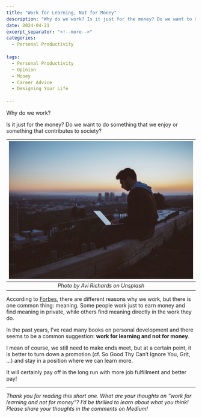 ```yaml
---
title: "Work for Learning, Not for Money"
description: "Why do we work? Is it just for the money? Do we want to do something that we enjoy or something that contributes to society?"
date: 2024-04-21
excerpt_separator: "<!--more-->"
categories:
  - Personal Productivity

tags:
  - Personal Productivity
  - Opinion
  - Money
  - Career Advice
  - Designing Your Life

---
```

Why do we work?

Is it just for the money? Do we want to do something that we enjoy or something that contributes to society?

| ![image](/assets/images/avi-richards-working_on_the_roof-unsplash.jpg) |
|:--:|
| *Photo by Avi Richards on Unsplash* |

According to [Forbes](https://www.forbes.com/sites/davidmichels/2022/09/15/why-do-we-work/), there are different reasons why we work, but there is one common thing: meaning. Some people work just to earn money and find meaning in private, while others find meaning directly in the work they do.

In the past years, I’ve read many books on personal development and there seems to be a common suggestion: **work for learning and not for money**.

I mean of course, we still need to make ends meet, but at a certain point, it is better to turn down a promotion (cf. So Good Thy Can’t Ignore You, Grit, …) and stay in a position where we can learn more.

It will certainly pay off in the long run with more job fulfillment and better pay!

---

*Thank you for reading this short one. What are your thoughts on “work for learning and not for money”? I’d be thrilled to learn about what you think! Please share your thoughts in the comments on Medium!*